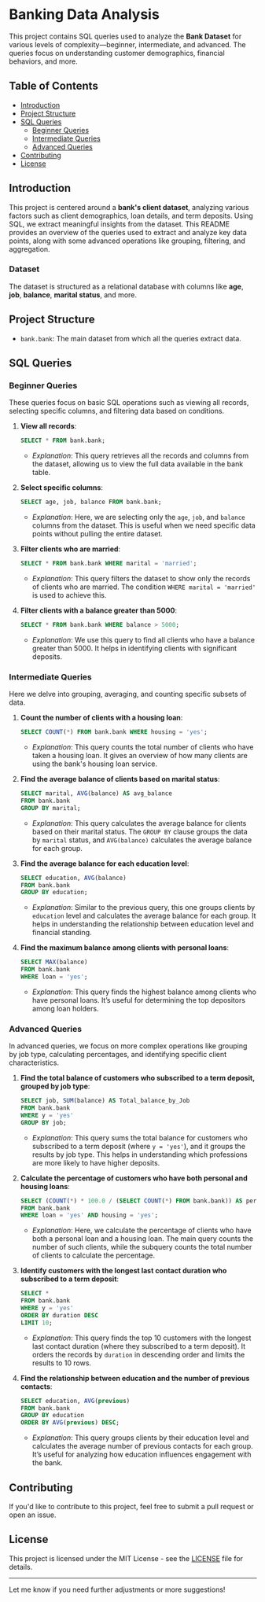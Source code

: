 # Banking Data Analysis

This project contains SQL queries used to analyze the **Bank Dataset** for various levels of complexity—beginner, intermediate, and advanced. The queries focus on understanding customer demographics, financial behaviors, and more.

## Table of Contents
- [Introduction](#introduction)
- [Project Structure](#project-structure)
- [SQL Queries](#sql-queries)
  - [Beginner Queries](#beginner-queries)
  - [Intermediate Queries](#intermediate-queries)
  - [Advanced Queries](#advanced-queries)
- [Contributing](#contributing)
- [License](#license)

## Introduction

This project is centered around a **bank's client dataset**, analyzing various factors such as client demographics, loan details, and term deposits. Using SQL, we extract meaningful insights from the dataset. This README provides an overview of the queries used to extract and analyze key data points, along with some advanced operations like grouping, filtering, and aggregation.

### Dataset

The dataset is structured as a relational database with columns like **age**, **job**, **balance**, **marital status**, and more.

## Project Structure

- `bank.bank`: The main dataset from which all the queries extract data.

## SQL Queries

### Beginner Queries

These queries focus on basic SQL operations such as viewing all records, selecting specific columns, and filtering data based on conditions.

1. **View all records**:
   ```sql
   SELECT * FROM bank.bank;
   ```
   - *Explanation*: This query retrieves all the records and columns from the dataset, allowing us to view the full data available in the bank table.

2. **Select specific columns**:
   ```sql
   SELECT age, job, balance FROM bank.bank;
   ```
   - *Explanation*: Here, we are selecting only the `age`, `job`, and `balance` columns from the dataset. This is useful when we need specific data points without pulling the entire dataset.

3. **Filter clients who are married**:
   ```sql
   SELECT * FROM bank.bank WHERE marital = 'married';
   ```
   - *Explanation*: This query filters the dataset to show only the records of clients who are married. The condition `WHERE marital = 'married'` is used to achieve this.

4. **Filter clients with a balance greater than 5000**:
   ```sql
   SELECT * FROM bank.bank WHERE balance > 5000;
   ```
   - *Explanation*: We use this query to find all clients who have a balance greater than 5000. It helps in identifying clients with significant deposits.

### Intermediate Queries

Here we delve into grouping, averaging, and counting specific subsets of data.

1. **Count the number of clients with a housing loan**:
   ```sql
   SELECT COUNT(*) FROM bank.bank WHERE housing = 'yes';
   ```
   - *Explanation*: This query counts the total number of clients who have taken a housing loan. It gives an overview of how many clients are using the bank's housing loan service.

2. **Find the average balance of clients based on marital status**:
   ```sql
   SELECT marital, AVG(balance) AS avg_balance 
   FROM bank.bank 
   GROUP BY marital;
   ```
   - *Explanation*: This query calculates the average balance for clients based on their marital status. The `GROUP BY` clause groups the data by `marital` status, and `AVG(balance)` calculates the average balance for each group.

3. **Find the average balance for each education level**:
   ```sql
   SELECT education, AVG(balance) 
   FROM bank.bank 
   GROUP BY education;
   ```
   - *Explanation*: Similar to the previous query, this one groups clients by `education` level and calculates the average balance for each group. It helps in understanding the relationship between education level and financial standing.

4. **Find the maximum balance among clients with personal loans**:
   ```sql
   SELECT MAX(balance) 
   FROM bank.bank 
   WHERE loan = 'yes';
   ```
   - *Explanation*: This query finds the highest balance among clients who have personal loans. It’s useful for determining the top depositors among loan holders.

### Advanced Queries

In advanced queries, we focus on more complex operations like grouping by job type, calculating percentages, and identifying specific client characteristics.

1. **Find the total balance of customers who subscribed to a term deposit, grouped by job type**:
   ```sql
   SELECT job, SUM(balance) AS Total_balance_by_Job
   FROM bank.bank
   WHERE y = 'yes'
   GROUP BY job;
   ```
   - *Explanation*: This query sums the total balance for customers who subscribed to a term deposit (where `y = 'yes'`), and it groups the results by job type. This helps in understanding which professions are more likely to have higher deposits.

2. **Calculate the percentage of customers who have both personal and housing loans**:
   ```sql
   SELECT (COUNT(*) * 100.0 / (SELECT COUNT(*) FROM bank.bank)) AS percentage
   FROM bank.bank
   WHERE loan = 'yes' AND housing = 'yes';
   ```
   - *Explanation*: Here, we calculate the percentage of clients who have both a personal loan and a housing loan. The main query counts the number of such clients, while the subquery counts the total number of clients to calculate the percentage.

3. **Identify customers with the longest last contact duration who subscribed to a term deposit**:
   ```sql
   SELECT * 
   FROM bank.bank 
   WHERE y = 'yes' 
   ORDER BY duration DESC 
   LIMIT 10;
   ```
   - *Explanation*: This query finds the top 10 customers with the longest last contact duration (where they subscribed to a term deposit). It orders the records by `duration` in descending order and limits the results to 10 rows.

4. **Find the relationship between education and the number of previous contacts**:
   ```sql
   SELECT education, AVG(previous) 
   FROM bank.bank
   GROUP BY education 
   ORDER BY AVG(previous) DESC;
   ```
   - *Explanation*: This query groups clients by their education level and calculates the average number of previous contacts for each group. It’s useful for analyzing how education influences engagement with the bank.


## Contributing

If you'd like to contribute to this project, feel free to submit a pull request or open an issue.

## License

This project is licensed under the MIT License - see the [LICENSE](LICENSE) file for details.

---
Let me know if you need further adjustments or more suggestions!
